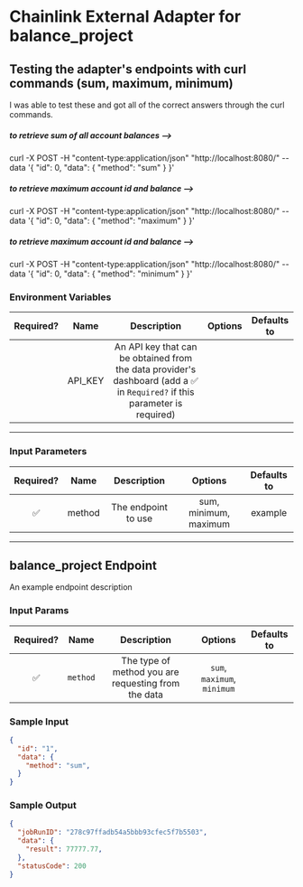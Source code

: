# Chainlink External Adapter for balance_project

## Testing the adapter's endpoints with curl commands (sum, maximum, minimum)

I was able to test these and got all of the correct answers through the curl commands.

##### to retrieve sum of all account balances --> 

curl -X POST -H "content-type:application/json" "http://localhost:8080/" --data '{ "id": 0, "data": { "method": "sum" } }'

##### to retrieve maximum account id and balance --> 

curl -X POST -H "content-type:application/json" "http://localhost:8080/" --data '{ "id": 0, "data": { "method": "maximum" } }'

##### to retrieve maximum account id and balance --> 

curl -X POST -H "content-type:application/json" "http://localhost:8080/" --data '{ "id": 0, "data": { "method": "minimum" } }'





### Environment Variables

| Required? |  Name   |                                                        Description                                                         | Options | Defaults to |
| :-------: | :-----: | :------------------------------------------------------------------------------------------------------------------------: | :-----: | :---------: |
|           | API_KEY | An API key that can be obtained from the data provider's dashboard (add a ✅ in `Required?` if this parameter is required) |         |             |

---

### Input Parameters

| Required? |   Name   |     Description     |              Options              | Defaults to |
| :-------: | :------: | :-----------------: | :-------------------------------: | :---------: |
|      ✅     | method | The endpoint to use | sum, minimum, maximum |   example   |

---

## balance_project Endpoint

An example endpoint description

### Input Params

| Required? |            Name            |               Description                |       Options       | Defaults to |
| :-------: | :------------------------: | :--------------------------------------: | :-----------------: | :---------: |
|    ✅     | `method`  |   The type of method you are requesting from the data    | `sum`, `maximum`, `minimum` |             |


### Sample Input

```json
{
  "id": "1",
  "data": {
    "method": "sum",
  }
}
```

### Sample Output

```json
{
  "jobRunID": "278c97ffadb54a5bbb93cfec5f7b5503",
  "data": {
    "result": 77777.77,
  },
  "statusCode": 200
}
```
